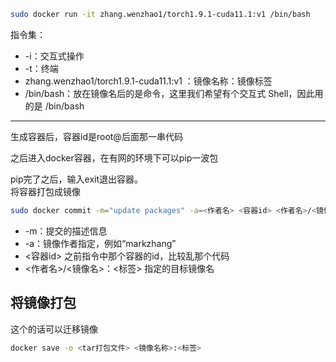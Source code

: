```bash
sudo docker run -it zhang.wenzhao1/torch1.9.1-cuda11.1:v1 /bin/bash
```
指令集：
* -i：交互式操作
* -t：终端
* zhang.wenzhao1/torch1.9.1-cuda11.1:v1   ：镜像名称：镜像标签
* /bin/bash：放在镜像名后的是命令，这里我们希望有个交互式 Shell，因此用的是 /bin/bash

---

生成容器后，容器id是root@后面那一串代码  

之后进入docker容器，在有网的环境下可以pip一波包  

pip完了之后，输入exit退出容器。  
将容器打包成镜像  
```bash
sudo docker commit -m="update packages" -a=<作者名> <容器id> <作者名>/<镜像名>：<标签>
```
* -m：提交的描述信息
* -a：镜像作者指定，例如“markzhang”
* <容器id> 之前指令中那个容器的id，比较乱那个代码
* <作者名>/<镜像名>：<标签> 指定的目标镜像名

## 将镜像打包
这个的话可以迁移镜像
```bash
docker save -o <tar打包文件> <镜像名称>:<标签>
```
